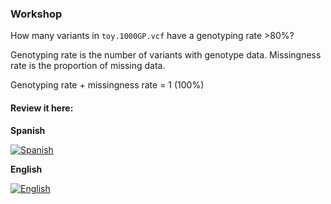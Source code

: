 ### Workshop

How many variants in `toy.1000GP.vcf` have a genotyping rate >80%?

Genotyping rate is the number of variants with genotype data.
Missingness rate is the proportion of missing data.

Genotyping rate + missingness rate = 1 (100%)

#### Review it here: 

**Spanish** 

[![Spanish](https://img.youtube.com/vi/DdTHejcw7-4/0.jpg)](https://www.youtube.com/watch?v=DdTHejcw7-4)


**English**

[![English](https://img.youtube.com/vi/xv8NLtG3KtA/0.jpg)](https://youtube.com/watch?v=xv8NLtG3KtA)
